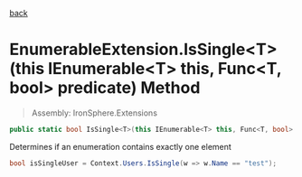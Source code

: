 ﻿

[back](/IronSphere.Extensions/types/EnumerableExtension)

# EnumerableExtension.IsSingle&lt;T&gt;(this IEnumerable&lt;T&gt; this, Func&lt;T, bool&gt; predicate) Method

> Assembly: IronSphere.Extensions

```csharp
public static bool IsSingle<T>(this IEnumerable<T> this, Func<T, bool> predicate);
```

Determines if an enumeration contains exactly one element

```csharp
bool isSingleUser = Context.Users.IsSingle(w => w.Name == "test");
``` 